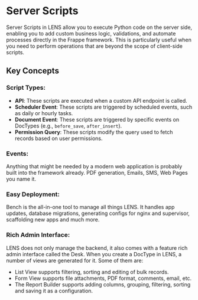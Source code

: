 #  Server Scripts
  
Server Scripts in LENS allow you to execute Python code on the server side, enabling you to add custom business logic, validations, and automate processes directly in the Frappe framework. This is particularly useful when you need to perform operations that are beyond the scope of client-side scripts.
  

## Key Concepts
  

### Script Types:
  
-   **API**: These scripts are executed when a custom API endpoint is called.
-   **Scheduler Event**: These scripts are triggered by scheduled events, such as daily or hourly tasks.
-   **Document Event**: These scripts are triggered by specific events on DocTypes (e.g., `before_save`, `after_insert`).
-   **Permission Query**: These scripts modify the query used to fetch records based on user permissions.
  
### **Events**:  
  
Anything that might be needed by a modern web application is probably built into the framework already. PDF generation, Emails, SMS, Web Pages you name it.

### Easy Deployment:  
  
Bench is the all-in-one tool to manage all things LENS. It handles app updates, database migrations, generating configs for nginx and supervisor, scaffolding new apps and much more. 

  
### Rich Admin Interface:  

LENS does not only manage the backend, it also comes with a feature rich admin interface called the Desk. When you create a DocType in LENS, a number of views are generated for it. Some of them are:

- List View supports filtering, sorting and editing of bulk records.
- Form View supports file attachments, PDF format, comments, email, etc.
- The Report Builder supports adding columns, grouping, filtering, sorting and saving it as a configuration.
<!--stackedit_data:
eyJoaXN0b3J5IjpbLTE5Njg5NTc0NjcsMTAzMTM4OTM5MiwyMD
g0ODY3Mzk3LDIwOTQ3ODQ3MDAsNzMwOTk4MTE2XX0=
-->
